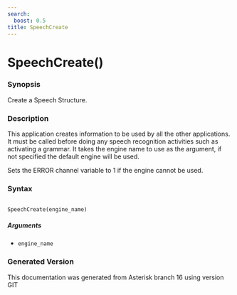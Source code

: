 ```yaml
---
search:
  boost: 0.5
title: SpeechCreate
---
```


# SpeechCreate()

### Synopsis

Create a Speech Structure.

### Description

This application creates information to be used by all the other applications. It must be called before doing any speech recognition activities such as activating a grammar. It takes the engine name to use as the argument, if not specified the default engine will be used.<br>

Sets the ERROR channel variable to 1 if the engine cannot be used.<br>


### Syntax


```

SpeechCreate(engine_name)
```
##### Arguments


* `engine_name`


### Generated Version

This documentation was generated from Asterisk branch 16 using version GIT 